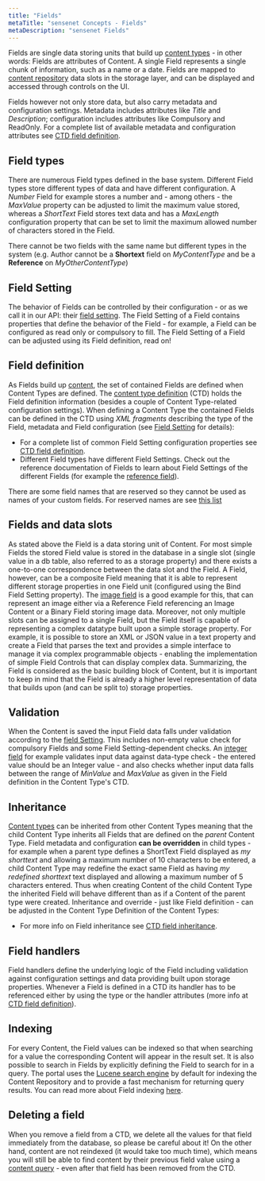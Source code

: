 ```yaml
---
title: "Fields"
metaTitle: "sensenet Concepts - Fields"
metaDescription: "sensenet Fields"
---
```


Fields are single data storing units that build up [content types](/concepts/content-management/02-content-model) - in other words: Fields are attributes of Content. A single Field represents a single chunk of information, such as a name or a date. Fields are mapped to [content repository](/concepts/basics/02-content-repository) data slots in the storage layer, and can be displayed and accessed through controls on the UI.

Fields however not only store data, but also carry metadata and configuration settings. Metadata includes attributes like *Title* and *Description*; configuration includes attributes like Compulsory and ReadOnly. For a complete list of available metadata and configuration attributes see [CTD field definition](/concepts/content-management/03-content-types).

## Field types

There are numerous Field types defined in the base system. Different Field types store different types of data and have different configuration. A *Number* Field for example stores a number and - among others - the *MaxValue* property can be adjusted to limit the maximum value stored, whereas a *ShortText* Field stores text data and has a *MaxLength* configuration property that can be set to limit the maximum allowed number of characters stored in the Field.

<note severity="error">There cannot be two fields with the same name but different types in the system (e.g. Author cannot be a <b>Shortext</b> field on <i>MyContentType</i> and be a <b>Reference</b> on <i>MyOtherContentType</i>)</note>

## Field Setting

The behavior of Fields can be controlled by their configuration - or as we call it in our API: their [field setting](/concepts/fields/01-field-setting). The Field Setting of a Field contains properties that define the behavior of the Field - for example, a Field can be configured as read only or compulsory to fill. The Field Setting of a Field can be adjusted using its Field definition, read on!

## Field definition

As Fields build up [content](/concepts/content-management), the set of contained Fields are defined when Content Types are defined. The [content type definition](/concepts/content-management/03-content-types) (CTD) holds the Field definition information (besides a couple of Content Type-related configuration settings). When defining a Content Type the contained Fields can be defined in the CTD using *XML fragments* describing the type of the Field, metadata and Field configuration (see [Field Setting](/concepts/fields/01-field-setting) for details):

- For a complete list of common Field Setting configuration properties see [CTD field definition](/concepts/content-management/03-content-types).
- Different Field types have different Field Settings. Check out the reference documentation of Fields to learn about Field Settings of the different Fields (for example the [reference field](/concepts/fields/reference)).

<note severity="info">There are some field names that are reserved so they cannot be used as names of your custom fields. For reserved names are see <a href="/faq/content-types/#whichfieldnamesarereserved">this list</a></note>

## Fields and data slots

As stated above the Field is a data storing unit of Content. For most simple Fields the stored Field value is stored in the database in a single slot (single value in a db table, also referred to as a storage property) and there exists a one-to-one correspondence between the data slot and the Field. A Field, however, can be a composite Field meaning that it is able to represent different storage properties in one Field unit (configured using the Bind Field Setting property). The [image field](./image) is a good example for this, that can represent an image either via a Reference Field referencing an Image Content or a Binary Field storing image data. Moreover, not only multiple slots can be assigned to a single Field, but the Field itself is capable of representing a complex datatype built upon a simple storage property. For example, it is possible to store an XML or JSON value in a text property and create a Field that parses the text and provides a simple interface to manage it via complex programmable objects - enabling the implementation of simple Field Controls that can display complex data. Summarizing, the Field is considered as the basic building block of Content, but it is important to keep in mind that the Field is already a higher level representation of data that builds upon (and can be split to) storage properties.

## Validation

When the Content is saved the input Field data falls under validation according to the [field Setting](/concepts/fields/field-setting). This includes non-empty value check for compulsory Fields and some Field Setting-dependent checks. An [integer field](./integer) for example validates input data against data-type check - the entered value should be an Integer value - and also checks whether input data falls between the range of *MinValue* and *MaxValue* as given in the Field definition in the Content Type's CTD.

## Inheritance

[Content types](/concepts/content-management/03-content-types) can be inherited from other Content Types meaning that the child Content Type inherits all Fields that are defined on the *parent* Content Type. Field metadata and configuration **can be overridden** in child types - for example when a parent type defines a ShortText Field displayed as *my shorttext* and allowing a maximum number of 10 characters to be entered, a child Content Type may redefine the exact same Field as having *my redefined shorttext* text displayed and allowing a maximum number of 5 characters entered. Thus when creating Content of the child Content Type the inherited Field will behave different than as if a Content of the parent type were created. Inheritance and override - just like Field definition - can be adjusted in the Content Type Definition of the Content Types:

- For more info on Field inheritance see [CTD field inheritance](/concepts/content-management/03-content-types).

## Field handlers

Field handlers define the underlying logic of the Field including validation against configuration settings and data providing built upon storage properties. Whenever a Field is defined in a CTD its handler has to be referenced either by using the type or the handler attributes (more info at [CTD field definition](/concepts/content-management/03-content-types)).

## Indexing

For every Content, the Field values can be indexed so that when searching for a value the corresponding Content will appear in the result set. It is also possible to search in Fields by explicitly defining the Field to search for in a query. The portal uses the [Lucene search engine](http://lucene.apache.org/lucene.net/) by default for indexing the Content Repository and to provide a fast mechanism for returning query results. You can read more about Field indexing [here](/concepts/fields/02-field-indexing).

## Deleting a field

When you remove a field from a CTD, we delete all the values for that field immediately from the database, so please be careful about it! On the other hand, content are not reindexed (it would take too much time), which means you will still be able to find content by their previous field value using a [content query](/concepts/basics/041-content-query) - even after that field has been removed from the CTD.
